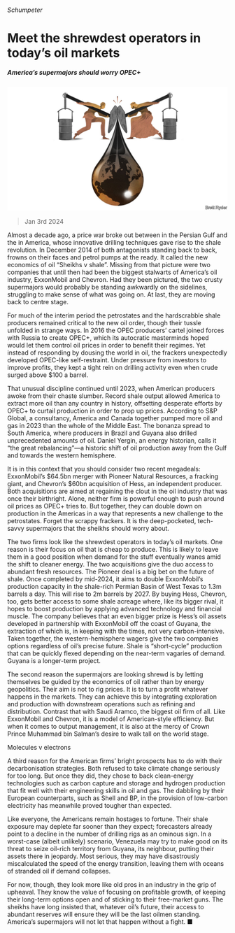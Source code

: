 ###### Schumpeter

# Meet the shrewdest operators in today’s oil markets 

##### America’s supermajors should worry OPEC+ 

![image](images/20240106_WBD000.jpg) 

> Jan 3rd 2024 

Almost a decade ago, a price war broke out between  in the Persian Gulf and the  in America, whose innovative drilling techniques gave rise to the shale revolution. In December 2014   of both antagonists standing back to back, frowns on their faces and petrol pumps at the ready. It called the new economics of oil “Sheikhs v shale”. Missing from that picture were two companies that until then had been the biggest stalwarts of America’s oil industry, ExxonMobil and Chevron. Had they been pictured, the two crusty supermajors would probably be standing awkwardly on the sidelines, struggling to make sense of what was going on. At last, they are moving back to centre stage. 

For much of the interim period the petrostates and the hardscrabble shale producers remained critical to the new oil order, though their tussle unfolded in strange ways. In 2016 the OPEC producers’ cartel joined forces with Russia to create OPEC+, which its autocratic masterminds hoped would let them control oil prices in order to benefit their regimes. Yet instead of responding by dousing the world in oil, the frackers unexpectedly developed OPEC-like self-restraint. Under pressure from investors to improve profits, they kept a tight rein on drilling activity even when crude surged above $100 a barrel. 

That unusual discipline continued until 2023, when American producers awoke from their chaste slumber. Record shale output allowed America to extract more oil than any country in history, offsetting desperate efforts by OPEC+ to curtail production in order to prop up prices. According to S&amp;P Global, a consultancy, America and Canada together pumped more oil and gas in 2023 than the whole of the Middle East. The bonanza spread to South America, where producers in Brazil and Guyana also drilled unprecedented amounts of oil. Daniel Yergin, an energy historian, calls it “the great rebalancing”—a historic shift of oil production away from the Gulf and towards the western hemisphere. 

It is in this context that you should consider two recent megadeals: ExxonMobil’s $64.5bn merger with Pioneer Natural Resources, a fracking giant, and Chevron’s $60bn acquisition of Hess, an independent producer. Both acquisitions are aimed at regaining the clout in the oil industry that was once their birthright. Alone, neither firm is powerful enough to push around oil prices as OPEC+ tries to. But together, they can double down on production in the Americas in a way that represents a new challenge to the petrostates. Forget the scrappy frackers. It is the deep-pocketed, tech-savvy supermajors that the sheikhs should worry about. 

The two firms look like the shrewdest operators in today’s oil markets. One reason is their focus on oil that is cheap to produce. This is likely to leave them in a good position when demand for the stuff eventually wanes amid the shift to cleaner energy. The two acquisitions give the duo access to abundant fresh resources. The Pioneer deal is a big bet on the future of shale. Once completed by mid-2024, it aims to double ExxonMobil’s production capacity in the shale-rich Permian Basin of West Texas to 1.3m barrels a day. This will rise to 2m barrels by 2027. By buying Hess, Chevron, too, gets better access to some shale acreage where, like its bigger rival, it hopes to boost production by applying advanced technology and financial muscle. The company believes that an even bigger prize is Hess’s oil assets developed in partnership with ExxonMobil off the coast of Guyana, the extraction of which is, in keeping with the times, not very carbon-intensive. Taken together, the western-hemisphere wagers give the two companies options regardless of oil’s precise future. Shale is “short-cycle” production that can be quickly flexed depending on the near-term vagaries of demand. Guyana is a longer-term project.

The second reason the supermajors are looking shrewd is by letting themselves be guided by the economics of oil rather than by energy geopolitics. Their aim is not to rig prices. It is to turn a profit whatever happens in the markets. They can achieve this by integrating exploration and production with downstream operations such as refining and distribution. Contrast that with Saudi Aramco, the biggest oil firm of all. Like ExxonMobil and Chevron, it is a model of American-style efficiency. But when it comes to output management, it is also at the mercy of Crown Prince Muhammad bin Salman’s desire to walk tall on the world stage. 

Molecules v electrons 

A third reason for the American firms’ bright prospects has to do with their decarbonisation strategies. Both refused to take climate change seriously for too long. But once they did, they chose to back clean-energy technologies such as carbon capture and storage and hydrogen production that fit well with their engineering skills in oil and gas. The dabbling by their European counterparts, such as Shell and BP, in the provision of low-carbon electricity has meanwhile proved tougher than expected.

Like everyone, the Americans remain hostages to fortune. Their shale exposure may deplete far sooner than they expect; forecasters already point to a decline in the number of drilling rigs as an ominous sign. In a worst-case (albeit unlikely) scenario, Venezuela may try to make good on its threat to seize oil-rich territory from Guyana, its neighbour, putting their assets there in jeopardy. Most serious, they may have disastrously miscalculated the speed of the energy transition, leaving them with oceans of stranded oil if demand collapses.

For now, though, they look more like old pros in an industry in the grip of upheaval. They know the value of focusing on profitable growth, of keeping their long-term options open and of sticking to their free-market guns. The sheikhs have long insisted that, whatever oil’s future, their access to abundant reserves will ensure they will be the last oilmen standing. America’s supermajors will not let that happen without a fight. ■






